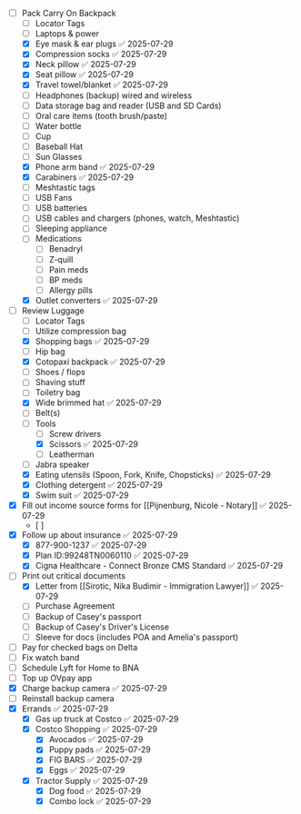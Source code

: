 - [ ] Pack Carry On Backpack
	- [ ] Locator Tags
	- [ ] Laptops & power
	- [x] Eye mask & ear plugs ✅ 2025-07-29
	- [x] Compression socks ✅ 2025-07-29
	- [x] Neck pillow ✅ 2025-07-29
	- [x] Seat pillow ✅ 2025-07-29
	- [x] Travel towel/blanket ✅ 2025-07-29
	- [ ] Headphones (backup) wired and wireless
	- [ ] Data storage bag and reader (USB and SD Cards)
	- [ ] Oral care items ​(tooth brush/paste)
	- [ ] Water bottle 
	- [ ] Cup
	- [ ] Baseball Hat
	- [ ] Sun Glasses 
	- [x] Phone arm band ✅ 2025-07-29
	- [x] Carabiners ✅ 2025-07-29
	- [ ] Meshtastic tags
	- [ ] USB Fans 
	- [ ] USB batteries 
	- [ ] USB cables and chargers (phones, watch, Meshtastic)
	- [ ] Sleeping appliance 
	- [ ] Medications 
		- [ ] Benadryl
		- [ ] Z-quill
		- [ ] Pain meds 
		- [ ] BP meds
		- [ ] Allergy pills
	- [x] Outlet converters ✅ 2025-07-29
- [ ] Review Luggage 
	- [ ] Locator Tags
	- [ ] Utilize compression bag
	- [x] Shopping bags ✅ 2025-07-29
	- [ ] Hip bag
	- [x] Cotopaxi backpack ✅ 2025-07-29
	- [ ] Shoes / flops 
	- [ ] Shaving stuff 
	- [ ] Toiletry bag
	- [x] Wide brimmed hat ✅ 2025-07-29
	- [ ] Belt(s)
	- [ ] Tools 
		- [ ] Screw drivers 
		- [x] Scissors ✅ 2025-07-29
		- [ ] Leatherman
	- [ ] Jabra speaker 
	- [x] Eating utensils (Spoon, Fork, Knife, Chopsticks) ✅ 2025-07-29
	- [x] Clothing detergent ✅ 2025-07-29
	- [x] Swim suit ✅ 2025-07-29
- [x] Fill out income source forms for [[Pijnenburg, Nicole - Notary]] ✅ 2025-07-29
	- [ ] 
- [x] Follow up about insurance ✅ 2025-07-29
	- [x] 877-900-1237 ✅ 2025-07-29
	- [x] Plan ID:99248TN0060110 ✅ 2025-07-29
	- [x] Cigna Healthcare - Connect Bronze CMS Standard ✅ 2025-07-29
- [ ] Print out critical documents
	- [x] Letter from [[Sirotic, Nika Budimir - Immigration Lawyer]] ✅ 2025-07-29
	- [ ] Purchase Agreement
	- [ ] Backup of Casey's passport
	- [ ] Backup of Casey's Driver's License 
	- [ ] Sleeve for docs (includes POA and Amelia's passport)
- [ ] Pay for checked bags on Delta
- [ ] Fix watch band
- [ ] Schedule Lyft for Home to BNA
- [ ] Top up OVpay app 
- [x] Charge backup camera ✅ 2025-07-29
- [ ] Reinstall backup camera 
- [x] Errands ✅ 2025-07-29
	- [x] Gas up truck at Costco ✅ 2025-07-29
	- [x] Costco Shopping ✅ 2025-07-29
		- [x] Avocados ✅ 2025-07-29
		- [x] Puppy pads ✅ 2025-07-29
		- [x] FIG BARS ✅ 2025-07-29
		- [x] Eggs ✅ 2025-07-29
	- [x] Tractor Supply ✅ 2025-07-29
		- [x] Dog food ✅ 2025-07-29
		- [x] Combo lock ✅ 2025-07-29
